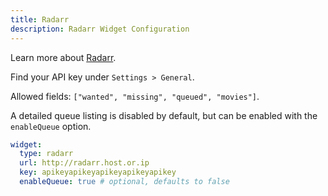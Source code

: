 ```yaml
---
title: Radarr
description: Radarr Widget Configuration
---
```


Learn more about [Radarr](https://github.com/Radarr/Radarr).

Find your API key under `Settings > General`.

Allowed fields: `["wanted", "missing", "queued", "movies"]`.

A detailed queue listing is disabled by default, but can be enabled with the `enableQueue` option.

```yaml
widget:
  type: radarr
  url: http://radarr.host.or.ip
  key: apikeyapikeyapikeyapikeyapikey
  enableQueue: true # optional, defaults to false
```
